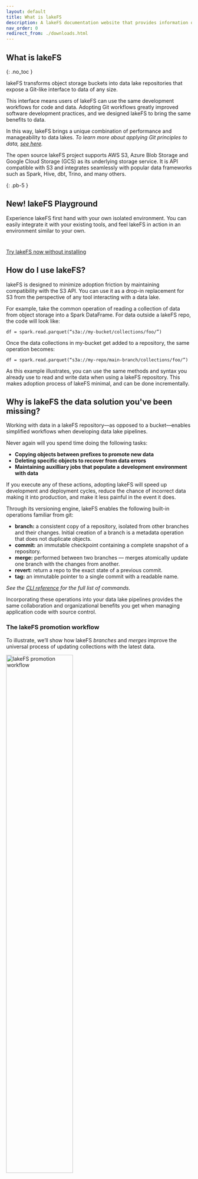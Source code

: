 ```yaml
---
layout: default
title: What is lakeFS
description: A lakeFS documentation website that provides information on how to use lakeFS to deliver resilience and manageability to data lakes.
nav_order: 0
redirect_from: ./downloads.html
---
```


## What is lakeFS
{: .no_toc }  

lakeFS transforms object storage buckets into data lake repositories that expose a Git-like interface to data of any size.

This interface means users of lakeFS can use the same development workflows for code and data. Adopting Git workflows greatly improved software development practices, and we designed lakeFS to bring the same benefits to data.

In this way, lakeFS brings a unique combination of performance and manageability to data lakes. *To learn more about applying Git principles to data, [see here](https://lakefs.io/how-to-manage-your-data-the-way-you-manage-your-code/).*

The open source lakeFS project supports AWS S3, Azure Blob Storage and Google Cloud Storage (GCS) as its underlying storage service. It is API compatible with S3 and integrates seamlessly with popular data frameworks such as Spark, Hive, dbt, Trino, and many others.

{: .pb-5 }


## New! lakeFS Playground

Experience lakeFS first hand with your own isolated environment.
You can easily integrate it with your existing tools, and feel lakeFS in action in an environment similar to your own.

<p style="margin-top: 40px;">
    <a class="btn btn-green" href="https://demo.lakefs.io/" target="_blank">
        Try lakeFS now without installing
    </a>
</p>

## How do I use lakeFS?

lakeFS is designed to minimize adoption friction by maintaining compatibility with the S3 API. You can use it as a drop-in replacement for S3 from the perspective of any tool interacting with a data lake.

For example, take the common operation of reading a collection of data from object storage into a Spark DataFrame. For data outside a lakeFS repo, the code will look like:

```df = spark.read.parquet(“s3a://my-bucket/collections/foo/”)```

Once the data collections in my-bucket get added to a repository, the same operation becomes:

```df = spark.read.parquet(“s3a://my-repo/main-branch/collections/foo/”)```

As this example illustrates, you can use the same methods and syntax you already use to read and write data when using a lakeFS repository. This makes adoption process of lakeFS minimal, and can be done incrementally.



## Why is lakeFS the data solution you've been missing?

Working with data in a lakeFS repository––as opposed to a bucket––enables simplified workflows when developing data lake pipelines.

Never again will you spend time doing the following tasks:

* **Copying objects between prefixes to promote new data**
* **Deleting specific objects to recover from data errors**
* **Maintaining auxilliary jobs that populate a development environment with data**

If you execute any of these actions, adopting lakeFS will speed up development and deployment cycles, reduce the chance of incorrect data making it into production, and make it less painful in the event it does.

Through its versioning engine, lakeFS enables the following built-in operations familiar from git:

* **branch:** a consistent copy of a repository, isolated from other branches and their changes. Initial creation of a branch is a metadata operation that does not duplicate objects.
* **commit:** an immutable checkpoint containing a complete snapshot of a repository.
* **merge:** performed between two branches –– merges atomically update one branch with the changes from another.
* **revert:** return a repo to the exact state of a previous commit.
* **tag:** an immutable pointer to a single commit with a readable name.

*See the [CLI reference](./resources/commands.md) for the full list of commands.*

Incorporating these operations into your data lake pipelines provides the same collaboration and organizational benefits you get when managing application code with source control.

### The lakeFS promotion workflow

To illustrate, we’ll show how lakeFS *branches* and *merges* improve the universal process of updating collections with the latest data.

<img src="{{ site.baseurl }}/assets/img/promotion_workflow.png" alt="lakeFS promotion workflow" width="60%" height="60%" />

1. First, create a new **branch** from `main` to instantly generate a complete "copy" of your production data.
2. Apply changes or make updates on the isolated branch to understand their impact prior to exposure.
3. And finally, perform a **merge** from the feature branch back to main to atomically promote the updates into production.

Following this pattern, lakeFS facilitates a streamlined data deployment workflow that consistently produces data assets you can have total confidence in.

## What else does lakeFS do?

lakeFS helps you maintain a tidy data lake in several other ways, including:

#### Recovery from data errors
Erroneous data that makes it into production is an inevitability given the complex and fast-moving nature of modern data pipelines. Similarly, critical data assets are liable to accidental deletion by poorly configured jobs or due to human errors.

Today, recovering from these events relies on periodic backups that 1) may be out of date and 2) require sifting through data at the object level. This process is inefficient and can take hours, days, or in some cases, weeks to complete.
Recovering data in deletion events becomes an instant one-line operation with lakeFS using the ability to restore any historical commit.

Reverting your data lake back to previous version using our command-line tool is explained [here](https://docs.lakefs.io/reference/commands.html#lakectl-branch-revert).

#### Data reprocessing and backfills

Occasionally, we might need to reprocess historical data. This can be due to several reasons:

* Implementing new logic.
* Late arriving data that wasn’t included in previous analysis, and need to be backfilled after the fact.

This is tricky first and foremost because it often involves huge volumes of historical data. In addition, auditing requirements may necessitate keeping the old version of the data handy. 

lakeFS allows you to manage the reprocess on an isolated branch before merging to ensure the reprocessed data is exposed atomically. It also allows you to easily access the different versions of reprocessed data, using a commit ID.

#### Cross-collection consistency guarantees

Data engineers typically have to implement custom logic in scripts in order to guarantee two or more data assets are updated synchronously. The lakeFS merge operation from one branch into another removes the need to implement this logic yourself.

Instead, make updates to the desired data assets on a branch, and then utilize a lakeFS merge to atomically expose the data to downstream consumers.

To learn more about atomic cross-collection updates, [this video](https://www.youtube.com/watch?v=9OsjUvk5UJU) describes the concept in more detail.

#### Troubleshooting production problems

Data engineers are often asked to validate the data. A user might report inconsistencies, question the accuracy, or simply report it to be incorrect. Since the data continuously changes, it is challenging to understand its state at the time of the error

The best way to investigate, therefore, is to have a snapshot of the data as close as possible to the time of the error.
Once implementing a regular commit cadence in lakeFS, each commit represents an accessible historical snapshot of the data. When needed, a branch may be created from a commit ID to debug an issue in isolation.

To learn more on how to access a specific historical commit in a repository, see our seminal post on [data reproducibility](https://lakefs.io/solving-data-reproducibility/).

#### Establishing data quality guarantees

The best way to deal with mistakes is to avoid them. A data source that is ingested into the lake introducing low-quality data should be blocked before exposure if possible.

With lakeFS, you can achieve this by tying data quality tests to commit and merge operations via lakeFS [hooks](./setup/hooks.md).


### Additional things you should know about lakeFS: 

* It is format agnostic
* Your data stays in place
* It minimizes data duplication via a copy-on-write mechanism
* It maintains high performance over data lakes of any size
* It includes configurable garbage collection capabilities
* It is highly available and production ready

<img src="{{ site.baseurl }}/assets/img/lakeFS_integration.png" alt="lakeFS integration into data lake" width="60%" height="60%" />


### Downloads

#### Binary Releases

Binary packages are available for Linux/macOS/Windows on [GitHub Releases](https://github.com/treeverse/lakeFS/releases){: target="_blank" }

#### Docker Images

Official Docker images are available at [https://hub.docker.com/r/treeverse/lakefs](https://hub.docker.com/r/treeverse/lakefs){: target="_blank" }


### Next steps

Get started and [set up lakeFS on your preferred cloud environemnt](https://docs.lakefs.io/deploy/)
